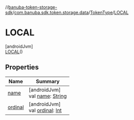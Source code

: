 //[banuba-token-storage-sdk](../../../../index.md)/[com.banuba.sdk.token.storage.data](../../index.md)/[TokenType](../index.md)/[LOCAL](index.md)

# LOCAL

[androidJvm]\
[LOCAL](index.md)()

## Properties

| Name | Summary |
|---|---|
| [name](../../../com.banuba.sdk.token.storage.license/-editor-license/-client-type/-t-r-i-a-l/index.md#-372974862%2FProperties%2F248083999) | [androidJvm]<br>val [name](../../../com.banuba.sdk.token.storage.license/-editor-license/-client-type/-t-r-i-a-l/index.md#-372974862%2FProperties%2F248083999): [String](https://kotlinlang.org/api/latest/jvm/stdlib/kotlin/-string/index.html) |
| [ordinal](../../../com.banuba.sdk.token.storage.license/-editor-license/-client-type/-t-r-i-a-l/index.md#-739389684%2FProperties%2F248083999) | [androidJvm]<br>val [ordinal](../../../com.banuba.sdk.token.storage.license/-editor-license/-client-type/-t-r-i-a-l/index.md#-739389684%2FProperties%2F248083999): [Int](https://kotlinlang.org/api/latest/jvm/stdlib/kotlin/-int/index.html) |
